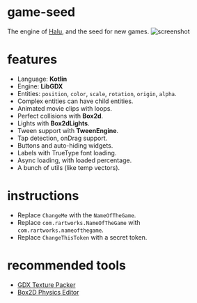 # game-seed

The engine of [Halu](https://play.google.com/store/apps/details?id=com.rartworks.halu.android), and the seed for new games.
![screenshot](https://cloud.githubusercontent.com/assets/1631752/16611273/73f1ece0-4360-11e6-9227-6f9cf6392984.png)

# features

- Language: **Kotlin**
- Engine: **LibGDX**
- Entities: `position`, `color`, `scale`, `rotation`, `origin`, `alpha`.
- Complex entities can have child entities.
- Animated movie clips with loops.
- Perfect collisions with **Box2d**.
- Lights with **Box2dLights**.
- Tween support with **TweenEngine**.
- Tap detection, onDrag support.
- Buttons and auto-hiding widgets.
- Labels with TrueType font loading.
- Async loading, with loaded percentage.
- A bunch of utils (like temp vectors).

# instructions

- Replace `ChangeMe` with the `NameOfTheGame`.
- Replace `com.rartworks.NameOfTheGame` with `com.rartworks.nameofthegame`.
- Replace `ChangeThisToken` with a secret token.

# recommended tools
- [GDX Texture Packer](https://github.com/libgdx/libgdx/wiki/Texture-packer)
- [Box2D Physics Editor](https://www.codeandweb.com/physicseditor)

